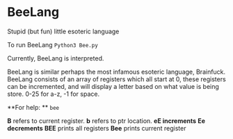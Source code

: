 # BeeLang
Stupid (but fun) little esoteric language

To run BeeLang
``` Python3 Bee.py ```

Currently, BeeLang is interpreted.

BeeLang is similar perhaps the most infamous esoteric language, Brainfuck. BeeLang consists of an array of registers which all start at 0, these registers can be incremented, and will display a letter based on what value is being store. 0-25 for a-z, -1 for space.

**For help: **
```bee```

**B** refers to current register.
**b** refers to ptr location.
**eE increments** 
**Ee decrements**
**BEE** prints all registers
**Bee** prints current register
